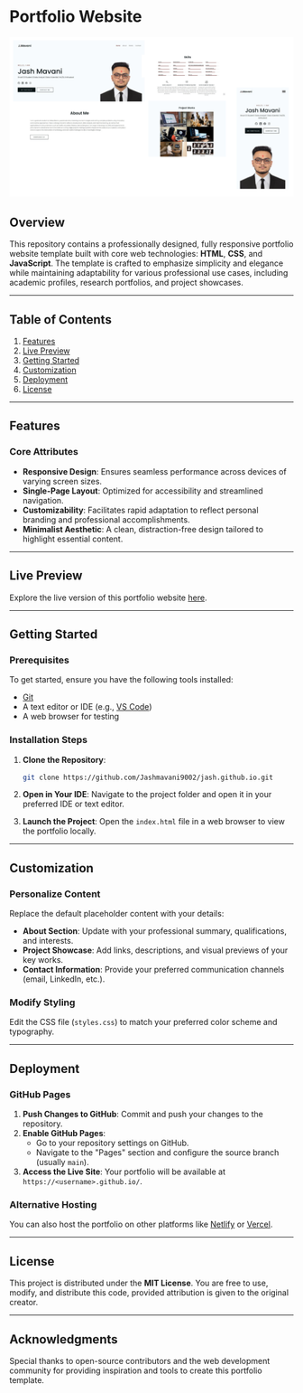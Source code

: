 # Portfolio Website

![Project Preview](preview.png)

## Overview

This repository contains a professionally designed, fully responsive portfolio website template built with core web technologies: **HTML**, **CSS**, and **JavaScript**. The template is crafted to emphasize simplicity and elegance while maintaining adaptability for various professional use cases, including academic profiles, research portfolios, and project showcases.

---

## Table of Contents

1. [Features](#features)  
2. [Live Preview](#live-preview)  
3. [Getting Started](#getting-started)  
4. [Customization](#customization)  
5. [Deployment](#deployment)  
6. [License](#license)  

---

## Features

### Core Attributes

- **Responsive Design**: Ensures seamless performance across devices of varying screen sizes.
- **Single-Page Layout**: Optimized for accessibility and streamlined navigation.
- **Customizability**: Facilitates rapid adaptation to reflect personal branding and professional accomplishments.
- **Minimalist Aesthetic**: A clean, distraction-free design tailored to highlight essential content.

---

## Live Preview

Explore the live version of this portfolio website [here](https://jash.github.io/).

---

## Getting Started

### Prerequisites

To get started, ensure you have the following tools installed:
- [Git](https://git-scm.com/)
- A text editor or IDE (e.g., [VS Code](https://code.visualstudio.com/))
- A web browser for testing

### Installation Steps

1. **Clone the Repository**:
    ```bash
    git clone https://github.com/Jashmavani9002/jash.github.io.git
    ```

2. **Open in Your IDE**: 
    Navigate to the project folder and open it in your preferred IDE or text editor.

3. **Launch the Project**: 
    Open the `index.html` file in a web browser to view the portfolio locally.

---

## Customization

### Personalize Content

Replace the default placeholder content with your details:
- **About Section**: Update with your professional summary, qualifications, and interests.
- **Project Showcase**: Add links, descriptions, and visual previews of your key works.
- **Contact Information**: Provide your preferred communication channels (email, LinkedIn, etc.).

### Modify Styling

Edit the CSS file (`styles.css`) to match your preferred color scheme and typography.

---

## Deployment

### GitHub Pages

1. **Push Changes to GitHub**: Commit and push your changes to the repository.
2. **Enable GitHub Pages**:
    - Go to your repository settings on GitHub.
    - Navigate to the "Pages" section and configure the source branch (usually `main`).
3. **Access the Live Site**: Your portfolio will be available at `https://<username>.github.io/`.

### Alternative Hosting

You can also host the portfolio on other platforms like [Netlify](https://www.netlify.com/) or [Vercel](https://vercel.com/).

---

## License

This project is distributed under the **MIT License**. You are free to use, modify, and distribute this code, provided attribution is given to the original creator.

---

## Acknowledgments

Special thanks to open-source contributors and the web development community for providing inspiration and tools to create this portfolio template.
